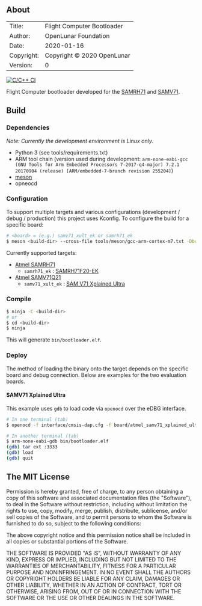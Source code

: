 ## About ##

|            |                            |
|------------|----------------------------|
| Title:     | Flight Computer Bootloader |
| Author:    | OpenLunar Foundation       |
| Date:      | 2020-01-16                 |
| Copyright: | Copyright © 2020 OpenLunar |
| Version:   | 0                          |

[![C/C++ CI](https://github.com/openlunar/fc-bootloader/workflows/C/C++%20CI/badge.svg)](https://github.com/openlunar/fc-bootloader/actions?query=workflow%3A%22C%2FC%2B%2B+CI%22)

Flight Computer bootloader developed for the [SAMRH71](https://www.microchip.com/wwwproducts/en/SAMRH71) and [SAMV71](https://www.microchip.com/wwwproducts/en/ATSAMV71Q21).

## Build

### Dependencies

*Note: Currently the development environment is Linux only.*

- Python 3 (see tools/requirements.txt)
- ARM tool chain (version used during development: `arm-none-eabi-gcc (GNU Tools for Arm Embedded Processors 7-2017-q4-major) 7.2.1 20170904 (release) [ARM/embedded-7-branch revision 255204]`)
- [meson](https://github.com/mesonbuild/meson/)
- opneocd

### Configuration

To support multiple targets and various configurations (development / debug / production) this project uses Kconfig. To configure the build for a specific board:

```bash
# <board> = (e.g.) samv71_xult_ek or samrh71_ek
$ meson <build-dir> --cross-file tools/meson/gcc-arm-cortex-m7.txt -Dboard=<board>
```

Currently supported targets:

- [Atmel SAMRH71](https://www.microchip.com/wwwproducts/en/SAMRH71)
	+ `samrh71_ek` : [SAMRH71F20-EK](https://www.microchip.com/DevelopmentTools/ProductDetails/PartNO/SAMRH71F20-EK)
- [Atmel SAMV71Q21](https://www.microchip.com/wwwproducts/en/ATSAMV71Q21)
	+ `samv71_xult_ek` : [SAM V71 Xplained Ultra](https://www.microchip.com/DevelopmentTools/ProductDetails/PartNO/ATSAMV71-XULT)

### Compile

```bash
$ ninja -C <build-dir>
# or
$ cd <build-dir>
$ ninja
```

This will generate `bin/bootloader.elf`.

### Deploy

The method of loading the binary onto the target depends on the specific board and debug connection. Below are examples for the two evaluation boards.

#### SAMV71 Xplained Ultra

This example uses `gdb` to load code via `openocd` over the eDBG interface.

```bash
# In one terminal (tab)
$ openocd -f interface/cmsis-dap.cfg -f board/atmel_samv71_xplained_ultra.cfg

# In another terminal (tab)
$ arm-none-eabi-gdb bin/bootloader.elf
(gdb) tar ext :3333
(gdb) load
(gdb) quit
```

## The MIT License

Permission is hereby granted, free of charge, to any person obtaining a copy
of this software and associated documentation files (the "Software"), to deal
in the Software without restriction, including without limitation the rights
to use, copy, modify, merge, publish, distribute, sublicense, and/or sell
copies of the Software, and to permit persons to whom the Software is
furnished to do so, subject to the following conditions:

The above copyright notice and this permission notice shall be included in
all copies or substantial portions of the Software.

THE SOFTWARE IS PROVIDED "AS IS", WITHOUT WARRANTY OF ANY KIND, EXPRESS OR
IMPLIED, INCLUDING BUT NOT LIMITED TO THE WARRANTIES OF MERCHANTABILITY,
FITNESS FOR A PARTICULAR PURPOSE AND NONINFRINGEMENT. IN NO EVENT SHALL THE
AUTHORS OR COPYRIGHT HOLDERS BE LIABLE FOR ANY CLAIM, DAMAGES OR OTHER
LIABILITY, WHETHER IN AN ACTION OF CONTRACT, TORT OR OTHERWISE, ARISING FROM,
OUT OF OR IN CONNECTION WITH THE SOFTWARE OR THE USE OR OTHER DEALINGS IN
THE SOFTWARE.
